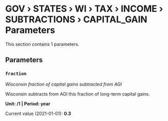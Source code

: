 # GOV › STATES › WI › TAX › INCOME › SUBTRACTIONS › CAPITAL_GAIN Parameters

This section contains 1 parameters.

## Parameters

### `fraction`
*Wisconsin fraction of capital gains subtracted from AGI*

Wisconsin subtracts from AGI this fraction of long-term capital gains.

**Unit: /1 | Period: year**

Current value (2021-01-01): **0.3**

